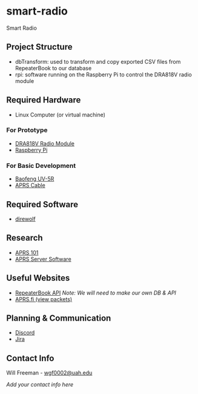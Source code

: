 # smart-radio
Smart Radio

## Project Structure

* dbTransform: used to transform and copy exported CSV files from RepeaterBook to our database
* rpi: software running on the Raspberry Pi to control the DRA818V radio module

## Required Hardware

* Linux Computer (or virtual machine)

### For Prototype
* [DRA818V Radio Module](https://www.ebay.com/itm/DRA-818V-Semi-complete-VHF-radio-PCB-w-Low-Pass-filter-Audio-Amplifier-DRA818/202481167831?hash=item2f24d16dd7:g:~~0AAOSwJclZpA4Y)
* [Raspberry Pi](https://www.raspberrypi.org/products/raspberry-pi-4-model-b/)

### For Basic Development
* [Baofeng UV-5R](amazon.com/BaoFeng-UV-5R-Dual-Radio-Black/dp/B007H4VT7A)
* [APRS Cable](https://www.amazon.com/BTECH-APRS-K1-Interface-APRSDroid-Compatible/dp/B01LMIBAZW)

## Required Software
* [direwolf](https://github.com/wb2osz/direwolf)

## Research
* [APRS 101](http://www.aprs.org/doc/APRS101.PDF)
* [APRS Server Software](http://www.aprs-is.net/ServerSoftware.aspx)

## Useful Websites
* [RepeaterBook API](https://www.repeaterbook.com/wiki/doku.php?id=api) _Note: We will need to make our own DB & API_
* [APRS.fi (view packets)](https://aprs.fi/)

## Planning & Communication
* [Discord](https://discord.com/invite/FSH88VA6)
* [Jira](https://smart-radio.atlassian.net)

## Contact Info

Will Freeman - [wgf0002@uah.edu](mailto:wg0002@uah.edu)

_Add your contact info here_
